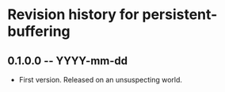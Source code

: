 # Revision history for persistent-buffering

## 0.1.0.0 -- YYYY-mm-dd

* First version. Released on an unsuspecting world.
